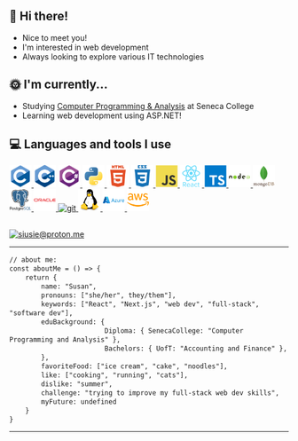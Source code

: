 ## 👋 Hi there!
- Nice to meet you!
- I&apos;m interested in web development
- Always looking to explore various IT technologies

## 🌞 I&apos;m currently...
- Studying <a href="https://www.senecacollege.ca/programs/fulltime/CPA.html">Computer Programming &amp; Analysis</a> at Seneca College
- Learning web development using ASP.NET!

## 💻 Languages and tools I use
<p align="left"> 
<a href="https://www.w3schools.com/c/" target="_blank"> <img src="https://raw.githubusercontent.com/devicons/devicon/1119b9f84c0290e0f0b38982099a2bd027a48bf1/icons/c/c-original.svg" alt="c" width="40" height="40"/> 
<a href="https://www.w3schools.com/cpp/" target="_blank"> <img src="https://raw.githubusercontent.com/devicons/devicon/master/icons/cplusplus/cplusplus-original.svg" alt="cplusplus" width="40" height="40"/></a> 
<a href="https://learn.microsoft.com/en-us/dotnet/csharp/" target="_blank"> <img src="https://github.com/devicons/devicon/blob/master/icons/csharp/csharp-original.svg" alt="csharp" width="40" height="40"/> </a>
<a href="https://docs.python.org/3/tutorial/" target="_blank"> <img src="https://github.com/devicons/devicon/blob/master/icons/python/python-original.svg" alt="python" width="40" height="40"/> </a> 
<a href="https://www.w3schools.com/html/" target="_blank"> <img src="https://github.com/devicons/devicon/blob/master/icons/html5/html5-plain-wordmark.svg" alt="html" width="40" height="40"/> </a> 
<a href="https://www.w3schools.com/css/" target="_blank"> <img src="https://github.com/devicons/devicon/blob/master/icons/css3/css3-plain-wordmark.svg" alt="css3" width="40" height="40"/> </a> 
<a href="https://developer.mozilla.org/en-US/docs/Web/JavaScript" target="_blank"> <img src="https://raw.githubusercontent.com/devicons/devicon/master/icons/javascript/javascript-original.svg" alt="javascript" width="40" height="40"/> </a> 
<a href="https://reactjs.org/" target="_blank"> <img src="https://raw.githubusercontent.com/devicons/devicon/master/icons/react/react-original-wordmark.svg" alt="react" width="40" height="40"/> </a> 
<a href="https://www.typescriptlang.org/" target="_blank"> <img src="https://github.com/devicons/devicon/blob/master/icons/typescript/typescript-original.svg" alt="ts" width="40" height="40"/> </a> 
<a href="https://nodejs.org" target="_blank"> <img src="https://raw.githubusercontent.com/devicons/devicon/master/icons/nodejs/nodejs-original-wordmark.svg" alt="nodejs" width="40" height="40"/> </a>  
<a href="https://www.mongodb.com/" target="_blank"> <img src="https://raw.githubusercontent.com/devicons/devicon/master/icons/mongodb/mongodb-original-wordmark.svg" alt="mongodb" width="40" height="40"/> </a> 
<a href="https://www.postgresql.org" target="_blank"> <img src="https://raw.githubusercontent.com/devicons/devicon/master/icons/postgresql/postgresql-original-wordmark.svg" alt="postgresql" width="40" height="40"/> </a>   
<a href="https://www.oracle.com/ca-en/database/technologies/appdev/sqldeveloper-landing.html" target="_blank"> <img src="https://raw.githubusercontent.com/devicons/devicon/1119b9f84c0290e0f0b38982099a2bd027a48bf1/icons/oracle/oracle-original.svg" alt="oracle" width="40" height="40"/> </a>  
<a href="https://git-scm.com/" target="_blank"> <img src="https://www.vectorlogo.zone/logos/git-scm/git-scm-icon.svg" alt="git" width="40" height="40"/> </a>   
<a href="https://www.linux.org/" target="_blank"> <img src="https://raw.githubusercontent.com/devicons/devicon/master/icons/linux/linux-original.svg" alt="linux" width="40" height="40"/> </a>
<a href="https://https://azure.microsoft.com/" target="_blank"> <img src="https://github.com/devicons/devicon/blob/master/icons/azure/azure-original-wordmark.svg" alt="azure" width="40" height="40"/> </a>
<a href="https://aws.amazon.com/" target="_blank"> <img src="https://github.com/devicons/devicon/blob/master/icons/amazonwebservices/amazonwebservices-plain-wordmark.svg" alt="azure" width="40" height="40"/> </a>

##
<a href="mailto:siusie@proton.me">![siusie@proton.me](https://img.shields.io/badge/Contact&nbsp;Me-D14836?style=for-the-badge&logo=gmail&logoColor=white)</a>

---

```
// about me:
const aboutMe = () => {
    return {
        name: "Susan",
        pronouns: ["she/her", they/them"],
        keywords: ["React", "Next.js", "web dev", "full-stack", "software dev"],
        eduBackground: {
                        Diploma: { SenecaCollege: "Computer Programming and Analysis" },
                        Bachelors: { UofT: "Accounting and Finance" },
        },
        favoriteFood: ["ice cream", "cake", "noodles"],
        like: ["cooking", "running", "cats"],
        dislike: "summer",
        challenge: "trying to improve my full-stack web dev skills",
        myFuture: undefined
    }
}
```

---

<!---
suscx/suscx is a ✨ special ✨ repository because its `README.md` (this file) appears on your GitHub profile.
You can click the Preview link to take a look at your changes.
--->

